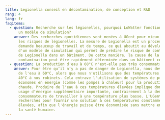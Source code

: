 ```yaml
---
title: Legionella conseil en décontamination, de conception et R&D
rang: 4
lang: fr
faqitems:
  - question: Recherche sur les légionelles, pourquoi LoWatter fonctionne-t-il avec
      un modèle de simulation?
    answer: Des recherches quotidiennes sont menées à UGent pour mieux comprendre
      les risques de légionelles. La mesure de Legionella est un processus qui
      demande beaucoup de travail et de temps, ce qui aboutit au développement
      d'un modèle de simulation qui permet de prédire le risque de contamination
      de Legionella dans un bâtiment. De cette manière, la cause de la
      contamination peut être rapidement déterminée dans un bâtiment contaminé.
  - question: La production d'eau à 60°C n'est-elle pas très consommatrice d'énergie?
    answer: Pour être qu’il n’y a pas de danger de Legionella, nous devons produire
      de l'eau à 60°C, alors que nous n'utilisons que des températures autour de
      40°C à nos robinets. Cela entrave l'utilisation de systèmes de production
      économes en énergie (comme les pompes à chaleur) pour la production d'eau
      chaude. Produire de l'eau à ces températures élevées implique donc un
      usage d'énergie supplémentaire importante, contrairement à la demande des
      consommateurs de travailler à une température plus basse. L'UGent mène des
      recherches pour fournir une solution à ces températures constamment
      élevées, afin que l'énergie puisse être économisée sans mettre en danger
      la santé humaine.
---
```

